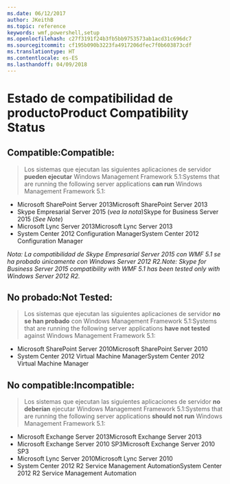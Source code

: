 ```yaml
---
ms.date: 06/12/2017
author: JKeithB
ms.topic: reference
keywords: wmf,powershell,setup
ms.openlocfilehash: c27f3191f24b3fb5bb9753573ab1acd31c696dc7
ms.sourcegitcommit: cf195b090b3223fa4917206dfec7f0b603873cdf
ms.translationtype: HT
ms.contentlocale: es-ES
ms.lasthandoff: 04/09/2018
---
```

# <a name="product-compatibility-status"></a><span data-ttu-id="5f89d-102">Estado de compatibilidad de producto</span><span class="sxs-lookup"><span data-stu-id="5f89d-102">Product Compatibility Status</span></span>

## <a name="compatible"></a><span data-ttu-id="5f89d-103">Compatible:</span><span class="sxs-lookup"><span data-stu-id="5f89d-103">Compatible:</span></span>
> <span data-ttu-id="5f89d-104">Los sistemas que ejecutan las siguientes aplicaciones de servidor **pueden ejecutar** Windows Management Framework 5.1:</span><span class="sxs-lookup"><span data-stu-id="5f89d-104">Systems that are running the following server applications **can run** Windows Management Framework 5.1:</span></span>

- <span data-ttu-id="5f89d-105">Microsoft SharePoint Server 2013</span><span class="sxs-lookup"><span data-stu-id="5f89d-105">Microsoft SharePoint Server 2013</span></span>
- <span data-ttu-id="5f89d-106">Skype Empresarial Server 2015 (_vea la nota_)</span><span class="sxs-lookup"><span data-stu-id="5f89d-106">Skype for Business Server 2015 (_See Note_)</span></span>
- <span data-ttu-id="5f89d-107">Microsoft Lync Server 2013</span><span class="sxs-lookup"><span data-stu-id="5f89d-107">Microsoft Lync Server 2013</span></span>
- <span data-ttu-id="5f89d-108">System Center 2012 Configuration Manager</span><span class="sxs-lookup"><span data-stu-id="5f89d-108">System Center 2012 Configuration Manager</span></span>

<span data-ttu-id="5f89d-109">_Nota: La compatibilidad de Skype Empresarial Server 2015 con WMF 5.1 se ha probado únicamente con Windows Server 2012 R2._</span><span class="sxs-lookup"><span data-stu-id="5f89d-109">_Note: Skype for Business Server 2015 compatibility with WMF 5.1 has been tested only with Windows Server 2012 R2._</span></span>

## <a name="not-tested"></a><span data-ttu-id="5f89d-110">No probado:</span><span class="sxs-lookup"><span data-stu-id="5f89d-110">Not Tested:</span></span>
> <span data-ttu-id="5f89d-111">Los sistemas que ejecutan las siguientes aplicaciones de servidor **no se han probado** con Windows Management Framework 5.1:</span><span class="sxs-lookup"><span data-stu-id="5f89d-111">Systems that are running the following server applications **have not tested** against Windows Management Framework 5.1:</span></span>

- <span data-ttu-id="5f89d-112">Microsoft SharePoint Server 2010</span><span class="sxs-lookup"><span data-stu-id="5f89d-112">Microsoft SharePoint Server 2010</span></span>
- <span data-ttu-id="5f89d-113">System Center 2012 Virtual Machine Manager</span><span class="sxs-lookup"><span data-stu-id="5f89d-113">System Center 2012 Virtual Machine Manager</span></span>

## <a name="incompatible"></a><span data-ttu-id="5f89d-114">No compatible:</span><span class="sxs-lookup"><span data-stu-id="5f89d-114">Incompatible:</span></span>
> <span data-ttu-id="5f89d-115">Los sistemas que ejecutan las siguientes aplicaciones de servidor **no deberían** ejecutar Windows Management Framework 5.1:</span><span class="sxs-lookup"><span data-stu-id="5f89d-115">Systems that are running the following server applications **should not run** Windows Management Framework 5.1:</span></span>

- <span data-ttu-id="5f89d-116">Microsoft Exchange Server 2013</span><span class="sxs-lookup"><span data-stu-id="5f89d-116">Microsoft Exchange Server 2013</span></span>
- <span data-ttu-id="5f89d-117">Microsoft Exchange Server 2010 SP3</span><span class="sxs-lookup"><span data-stu-id="5f89d-117">Microsoft Exchange Server 2010 SP3</span></span>
- <span data-ttu-id="5f89d-118">Microsoft Lync Server 2010</span><span class="sxs-lookup"><span data-stu-id="5f89d-118">Microsoft Lync Server 2010</span></span>
- <span data-ttu-id="5f89d-119">System Center 2012 R2 Service Management Automation</span><span class="sxs-lookup"><span data-stu-id="5f89d-119">System Center 2012 R2 Service Management Automation</span></span>